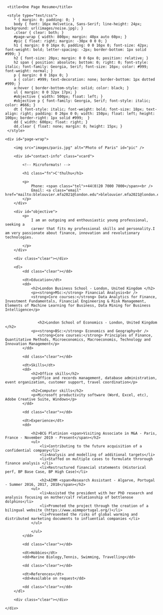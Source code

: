 <!DOCTYPE html PUBLIC "-//W3C//DTD XHTML 1.0 Strict//EN"
"http://www.w3.org/TR/xhtml1/DTD/xhtml1-strict.dtd">

<html xmlns="http://www.w3.org/1999/xhtml" xml:lang="en" lang="en">

<head>
     <meta http-equiv="Content-Type" content="text/html; charset=utf-8"/>

     <title>One Page Resume</title>

     <style type="text/css">
        * { margin: 0; padding: 0; }
        body { font: 16px Helvetica, Sans-Serif; line-height: 24px; background: url(images/noise.jpg); }
        .clear { clear: both; }
        #page-wrap { width: 800px; margin: 40px auto 60px; }
        #pic { float: right; margin: -30px 0 0 0; }
        h1 { margin: 0 0 16px 0; padding: 0 0 16px 0; font-size: 42px; font-weight: bold; letter-spacing: -2px; border-bottom: 1px solid #999; }
        h2 { font-size: 20px; margin: 0 0 6px 0; position: relative; }
        h2 span { position: absolute; bottom: 0; right: 0; font-style: italic; font-family: Georgia, Serif; font-size: 16px; color: #999; font-weight: normal; }
        p { margin: 0 0 16px 0; }
        a { color: #999; text-decoration: none; border-bottom: 1px dotted #999; }
        a:hover { border-bottom-style: solid; color: black; }
        ul { margin: 0 0 32px 17px; }
        #objective { width: 500px; float: left; }
        #objective p { font-family: Georgia, Serif; font-style: italic; color: #666; }
        dt { font-style: italic; font-weight: bold; font-size: 18px; text-align: right; padding: 0 26px 0 0; width: 150px; float: left; height: 100px; border-right: 1px solid #999;  }
        dd { width: 600px; float: right; }
        dd.clear { float: none; margin: 0; height: 15px; }
     </style>
</head>

<body>

    <div id="page-wrap">
    
        <img src="images/paris.jpg" alt="Photo of Paris" id="pic" />
    
        <div id="contact-info" class="vcard">
        
            <!-- Microformats! -->
        
            <h1 class="fn">C'thulhu</h1>
        
            <p>
                Phone: <span class="tel">+44(0)20 7000 7000</span><br />
                Email: <a class="email" href="mailto:blelouvier.mfa2021@london.edu">blelouvier.mfa2021@london.edu</a>
            </p>
        </div>
                
        <div id="objective">
            <p>
                I am an outgoing and enthousiastic young professional, seeking a 
                career that fits my professional skills and personality.I am very passionate about finance, innovation and revolutionary technologies.
              
            </p>
        </div>
        
        <div class="clear"></div>
        
        <dl>
            <dd class="clear"></dd>
            
            <dt>Education</dt>
            <dd>
                <h2>London Business School - London, United Kingdom </h2>
                <p><strong>MSc:</strong> Financial Analysis<br />
                <strong>Core courses:</strong> Data Analytics for Finance, Investment Fundamentals, Financial Engineering & Risk Management, Elements of Machine Learning for Business, Data Mining for Business Intelligence</p>
            
                   
                   <h2>London School of Economics - London, United Kingdom </h2>
                <p><strong>BSc:</strong> Economics and Geography<br />
                   <strong>Core courses:</strong> Principles of Finance, Quantitative Methods, Microeconomics, Macroeconomis, Technology and Innovation Management</p>
            </dd>
            
            <dd class="clear"></dd>
            
            <dt>Skills</dt>
            <dd>
                <h2>Office skills</h2>
                <p>Office and records management, database administration, event organization, customer support, travel coordination</p>
                
                <h2>Computer skills</h2>
                <p>Microsoft productivity software (Word, Excel, etc), Adobe Creative Suite, Windows</p>
            </dd>
            
            <dd class="clear"></dd>
            
            <dt>Experience</dt>
            <dd>
                
                <h2>BCG Platinion <span>Visiting Associate in M&A - Paris, France - November 2019 - Present</span></h2>
                <ul>
                    <li>Contributing to the future acquisition of a confidential company</li>
                    <li>Analysis and modelling of additional targets</li>
                    <li>Staffed on multiple cases to formulate throrough finance analysis </li>
                    <li>Restructured financial statements (Historical perf, BP Base Case, BP High Case)</li>
                    
                    <h2>AIMM <span>Research Assistant - Algarve, Portugal - Summer 2016, 2017, 2018</span></h2>
                <ul>
                    <li>Assisted the president with her PhD research and analysis focusing on mother/calf relationship of bottlenose dolphins</li>
                    <li>Promoted the project through the creation of a bilingual website (https://www.aimmportugal.org/)</li>
                    <li>Presented the risks of global warming and distributed marketing documents to influential companies </li>
                </ul>
                
                </ul> 
            </dd>
            
            <dd class="clear"></dd>
            
            <dt>Hobbies</dt>
            <dd>Marine Biology,Tennis, Swimming, Travelling</dd>
            
            <dd class="clear"></dd>
            
            <dt>References</dt>
            <dd>Available on request</dd>
            
            <dd class="clear"></dd>
        </dl>
        
        <div class="clear"></div>
    
    </div>

</body>

</html>
